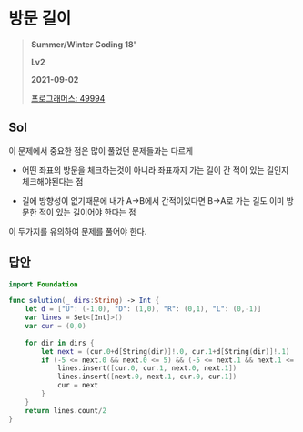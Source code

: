 # 방문 길이
> **Summer/Winter Coding 18'**
>
> **Lv2**
>
> **2021-09-02**
>
> [프로그래머스: 49994](https://programmers.co.kr/learn/courses/30/lessons/49994)

## Sol

이 문제에서 중요한 점은 많이 풀었던 문제들과는 다르게

* 어떤 좌표의 방문을 체크하는것이 아니라 좌표까지 가는 길이 간 적이 있는 길인지 체크해야된다는 점

* 길에 방향성이 없기때문에 내가 A->B에서 간적이있다면 B->A로 가는 길도 이미 방문한 적이 있는 길이어야 한다는 점

이 두가지를 유의하여 문제를 풀어야 한다.

## 답안
```swift
import Foundation

func solution(_ dirs:String) -> Int {
    let d = ["U": (-1,0), "D": (1,0), "R": (0,1), "L": (0,-1)]
    var lines = Set<[Int]>()
    var cur = (0,0)
    
    for dir in dirs {
        let next = (cur.0+d[String(dir)]!.0, cur.1+d[String(dir)]!.1)
        if (-5 <= next.0 && next.0 <= 5) && (-5 <= next.1 && next.1 <= 5) {
            lines.insert([cur.0, cur.1, next.0, next.1])
            lines.insert([next.0, next.1, cur.0, cur.1])
            cur = next
        }
    }
    return lines.count/2
}
```